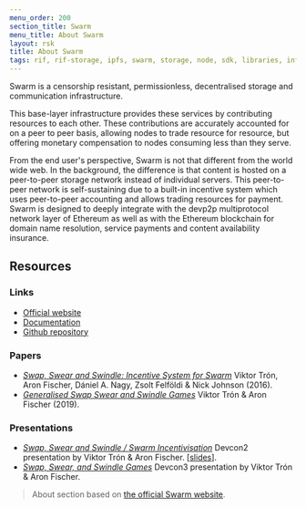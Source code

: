 ```yaml
---
menu_order: 200
section_title: Swarm
menu_title: About Swarm
layout: rsk
title: About Swarm
tags: rif, rif-storage, ipfs, swarm, storage, node, sdk, libraries, infrastructure, protocols, mvp, design, rbtc, defi, decentralized, quick-start, guides, tutorial, networks, dapps, tools, rootstock, rsk, ethereum, smart-contracts, install, get-started, how-to, mainnet, testnet, contracts, wallets, web3, crypto
---
```


Swarm is a censorship resistant, permissionless, decentralised storage and communication infrastructure.

This base-layer infrastructure provides these services by contributing resources to each other. These contributions are accurately accounted for on a peer to peer basis, allowing nodes to trade resource for resource, but offering monetary compensation to nodes consuming less than they serve.

From the end user's perspective, Swarm is not that different from the world wide web. In the background, the difference is that content is hosted on a peer-to-peer storage network instead of individual servers. This peer-to-peer network is self-sustaining due to a built-in incentive system which uses peer-to-peer accounting and allows trading resources for payment. Swarm is designed to deeply integrate with the devp2p multiprotocol network layer of Ethereum as well as with the Ethereum blockchain for domain name resolution, service payments and content availability insurance.

## Resources

### Links
- [Official website](https://swarm.ethereum.org/)
- [Documentation](https://swarm-guide.readthedocs.io/en/latest/)
- [Github repository](https://github.com/ethersphere/swarm)

### Papers
- [_Swap, Swear and Swindle: Incentive System for Swarm_](https://swarm-gateways.net/bzz:/theswarm.eth/ethersphere/orange-papers/1)
Viktor Trón, Aron Fischer, Dániel A. Nagy, Zsolt Felföldi & Nick Johnson (2016).
- [_Generalised Swap Swear and Swindle Games_](https://www.overleaf.com/read/yszmsdqyqbvc)
Viktor Trón & Aron Fischer (2019).

### Presentations
- [_Swap, Swear and Swindle / Swarm Incentivisation_](https://www.youtube.com/watch?v=DZbhjnhP5g4)
Devcon2 presentation by Viktor Trón & Aron Fischer. [[slides](https://ethersphere.github.io/swarm-home/talks/devcon2/sw%5E3/sw%5E3-slides.pdf)].
- [_Swap, Swear, and Swindle Games_](https://www.youtube.com/watch?v=9Cgyhsjsfbg)
Devcon3 presentation by Viktor Trón & Aron Fischer.


> About section based on [the official Swarm website](https://swarm.ethereum.org/).
